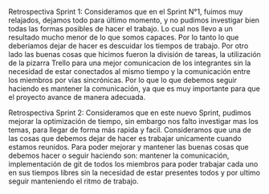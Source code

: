 Retrospectiva Sprint 1:
Consideramos que en el Sprint N°1, fuimos muy relajados, dejamos todo para último momento, y no pudimos investigar bien todas las formas posibles de hacer el trabajo.
Lo cual nos llevo a un resultado mucho menor de lo que somos capaces. Por lo tanto lo que deberiamos dejar de hacer es descuidar los tiempos de trabajo.
Por otro lado las buenas cosas que hicimos fueron la división de tareas, la utilización de la pizarra Trello para una mejor comunicacion de los integrantes sin la 
necesidad de estar conectados al mismo tiempo y la comunicación entre los miembros por vías sincrónicas. Por lo que lo que debemos seguir haciendo es mantener
la comunicación, ya que es muy importante para que el proyecto avance de manera adecuada.

Retrospectiva Sprint 2:
Consideramos que en este nuevo Sprint, pudimos mejorar la optimización de tiempo, sin embargo nos falto investigar mas los temas, para llegar de forma más rapida y facil. Consideramos que una de las cosas que debemos dejar de hacer es trabajar unicamente cuando estamos reunidos.
Para poder mejorar y mantener las buenas cosas que debemos hacer o seguir haciendo son: mantener la comunicación, implementación de git de todos los miembros para poder trabajar cada uno en sus tiempos libres sin la necesidad de estar presentes todos y por ultimo seguir manteniendo el ritmo de trabajo.
